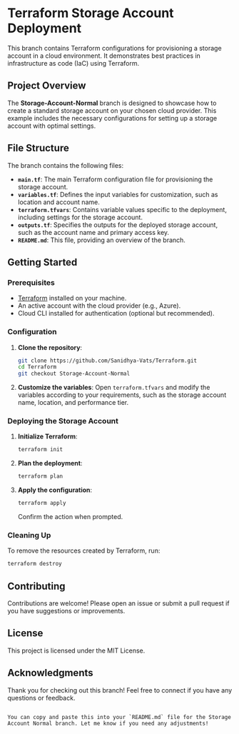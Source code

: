 
# Terraform Storage Account Deployment

This branch contains Terraform configurations for provisioning a storage account in a cloud environment. It demonstrates best practices in infrastructure as code (IaC) using Terraform.

## Project Overview

The **Storage-Account-Normal** branch is designed to showcase how to create a standard storage account on your chosen cloud provider. This example includes the necessary configurations for setting up a storage account with optimal settings.

## File Structure

The branch contains the following files:

- **`main.tf`**: The main Terraform configuration file for provisioning the storage account.
- **`variables.tf`**: Defines the input variables for customization, such as location and account name.
- **`terraform.tfvars`**: Contains variable values specific to the deployment, including settings for the storage account.
- **`outputs.tf`**: Specifies the outputs for the deployed storage account, such as the account name and primary access key.
- **`README.md`**: This file, providing an overview of the branch.

## Getting Started

### Prerequisites

- [Terraform](https://www.terraform.io/downloads.html) installed on your machine.
- An active account with the cloud provider (e.g., Azure).
- Cloud CLI installed for authentication (optional but recommended).

### Configuration

1. **Clone the repository**:
   ```bash
   git clone https://github.com/Sanidhya-Vats/Terraform.git
   cd Terraform
   git checkout Storage-Account-Normal
   ```

2. **Customize the variables**:
   Open `terraform.tfvars` and modify the variables according to your requirements, such as the storage account name, location, and performance tier.

### Deploying the Storage Account

1. **Initialize Terraform**:
   ```bash
   terraform init
   ```

2. **Plan the deployment**:
   ```bash
   terraform plan
   ```

3. **Apply the configuration**:
   ```bash
   terraform apply
   ```

   Confirm the action when prompted.

### Cleaning Up

To remove the resources created by Terraform, run:
```bash
terraform destroy
```

## Contributing

Contributions are welcome! Please open an issue or submit a pull request if you have suggestions or improvements.

## License

This project is licensed under the MIT License.

## Acknowledgments

Thank you for checking out this branch! Feel free to connect if you have any questions or feedback.
```

You can copy and paste this into your `README.md` file for the Storage Account Normal branch. Let me know if you need any adjustments!

